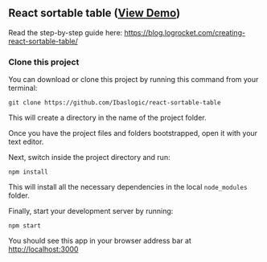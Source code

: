 ## React sortable table ([View Demo](https://ibaslogic.github.io/react-sortable-table))

Read the step-by-step guide here: https://blog.logrocket.com/creating-react-sortable-table/

### Clone this project

You can download or clone this project by running this command from your terminal:

```
git clone https://github.com/Ibaslogic/react-sortable-table
```

This will create a directory in the name of the project folder.

Once you have the project files and folders bootstrapped, open it with your text editor.

Next, switch inside the project directory and run:

```
npm install
```

This will install all the necessary dependencies in the local `node_modules` folder.

Finally, start your development server by running:

```
npm start
```

You should see this app in your browser address bar at [http://localhost:3000](http://localhost:3000)
